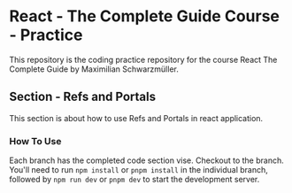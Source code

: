 # React - The Complete Guide Course - Practice

This repository is the coding practice repository for the course React The Complete Guide by Maximilian Schwarzmüller.

## Section - Refs and Portals

This section is about how to use Refs and Portals in react application.

### How To Use

Each branch has the completed code section vise. Checkout to the branch.
You'll need to run `npm install` or `pnpm install` in the individual branch, followed by `npm run dev` or `pnpm dev` to start the development server.
